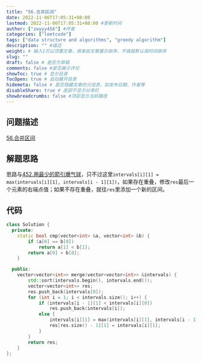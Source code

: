 ```yaml
---
title: "56.合并区间"
date: 2022-11-06T17:05:31+08:00
lastmod: 2022-11-06T17:05:31+08:00 #更新时间
author: ["zwyyy456"] #作者
categories: ["leetcode"]
tags: ["data structure and algorithms", "greedy algorithm"]
description: "" #描述
weight: # 输入1可以顶置文章，用来给文章展示排序，不填就默认按时间排序
slug: ""
draft: false # 是否为草稿
comments: false #是否展示评论
showToc: true # 显示目录
TocOpen: true # 自动展开目录
hidemeta: false # 是否隐藏文章的元信息，如发布日期、作者等
disableShare: true # 底部不显示分享栏
showbreadcrumbs: false #顶部显示当前路径
---
```

## 问题描述
[56.合并区间](https://leetcode.cn/problems/merge-intervals/)

## 解题思路
思路与[452.用最少的箭引爆气球](https://zwyyy456.vercel.app/zh/posts/tech/452.minimum-number-of-arrows-to-burst-balloons/)，只不过这里`intervals[i][1] = max(intervals[i][1], intervals[i - 1][1])`，如果存在重叠，修改`res`最后一个元素的右端点值；如果不存在重叠，就往`res`里添加一个新的区间。

## 代码
```cpp
class Solution {
  private:
    static bool cmp(vector<int> &a, vector<int> &b) {
        if (a[0] == b[0])
            return a[1] < b[1];
        return a[0] < b[0];
    }

  public:
    vector<vector<int>> merge(vector<vector<int>> &intervals) {
        std::sort(intervals.begin(), intervals.end());
        vector<vector<int>> res;
        res.push_back(intervals[0]);
        for (int i = 1; i < intervals.size(); i++) {
            if (intervals[i - 1][1] < intervals[i][0])
                res.push_back(intervals[i]);
            else {
                intervals[i][1] = max(intervals[i][1], intervals[i - 1][1]);
                res[res.size() - 1][1] = intervals[i][1];
            }
        }
        return res;
    }
};
```

